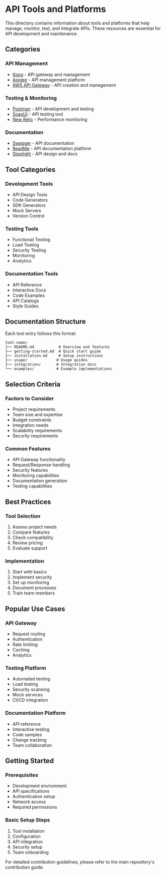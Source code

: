 # API Tools and Platforms

This directory contains information about tools and platforms that help manage, monitor, test, and integrate APIs. These resources are essential for API development and maintenance.

## Categories

### API Management
- [Kong](./kong/) - API gateway and management
- [Apigee](./apigee/) - API management platform
- [AWS API Gateway](./aws-api-gateway/) - API creation and management

### Testing & Monitoring
- [Postman](./postman/) - API development and testing
- [SoapUI](./soapui/) - API testing tool
- [New Relic](./newrelic/) - Performance monitoring

### Documentation
- [Swagger](./swagger/) - API documentation
- [ReadMe](./readme/) - API documentation platform
- [Stoplight](./stoplight/) - API design and docs

## Tool Categories

### Development Tools
- API Design Tools
- Code Generators
- SDK Generators
- Mock Servers
- Version Control

### Testing Tools
- Functional Testing
- Load Testing
- Security Testing
- Monitoring
- Analytics

### Documentation Tools
- API Reference
- Interactive Docs
- Code Examples
- API Catalogs
- Style Guides

## Documentation Structure

Each tool entry follows this format:
```
tool-name/
├── README.md           # Overview and features
├── getting-started.md  # Quick start guide
├── installation.md     # Setup instructions
├── usage/             # Usage guides
├── integration/       # Integration docs
└── examples/          # Example implementations
```

## Selection Criteria

### Factors to Consider
- Project requirements
- Team size and expertise
- Budget constraints
- Integration needs
- Scalability requirements
- Security requirements

### Common Features
- API Gateway functionality
- Request/Response handling
- Security features
- Monitoring capabilities
- Documentation generation
- Testing capabilities

## Best Practices

### Tool Selection
1. Assess project needs
2. Compare features
3. Check compatibility
4. Review pricing
5. Evaluate support

### Implementation
1. Start with basics
2. Implement security
3. Set up monitoring
4. Document processes
5. Train team members

## Popular Use Cases

### API Gateway
- Request routing
- Authentication
- Rate limiting
- Caching
- Analytics

### Testing Platform
- Automated testing
- Load testing
- Security scanning
- Mock services
- CI/CD integration

### Documentation Platform
- API reference
- Interactive testing
- Code samples
- Change tracking
- Team collaboration

## Getting Started

### Prerequisites
- Development environment
- API specifications
- Authentication setup
- Network access
- Required permissions

### Basic Setup Steps
1. Tool installation
2. Configuration
3. API integration
4. Security setup
5. Team onboarding

For detailed contribution guidelines, please refer to the main repository's contribution guide.